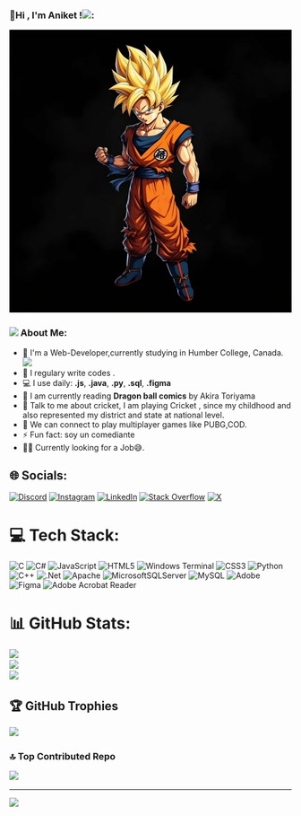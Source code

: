### 💫Hi , I'm Aniket !<img src="https://github.com/TheDudeThatCode/TheDudeThatCode/blob/master/Assets/Hi.gif" width="35" />:

![images](images/dbz.webp)

### <img src="https://github.com/TheDudeThatCode/TheDudeThatCode/blob/master/Assets/Developer.gif" width="45" /> About Me:

- 🏦 I'm a Web-Developer,currently studying in Humber College, Canada.
  <img src="https://media.giphy.com/media/WUlplcMpOCEmTGBtBW/giphy.gif" width="30">
- 📝 I regulary write codes .
- 💻 I use daily: **.js**, **.java**, **.py**, **.sql**, **.figma**
- 📖 I am currently reading **Dragon ball comics** by Akira Toriyama
- 💬 Talk to me about cricket, I am playing Cricket , since my childhood and also represented my district and state at national level.
- 👯 We can connect to play multiplayer games like PUBG,COD.
- ⚡ Fun fact: soy un comediante
- 🧑‍💻 Currently looking for a Job😅.

## 🌐 Socials:

[![Discord](https://img.shields.io/badge/Discord-%237289DA.svg?logo=discord&logoColor=white)](https://discord.gg/https://discord.com/channels/@code2002) [![Instagram](https://img.shields.io/badge/Instagram-%23E4405F.svg?logo=Instagram&logoColor=white)](https://instagram.com/https://www.instagram.com/aniketas_03/profilecard/?igsh=MW5zcXB1c2o5d3pjeg==) [![LinkedIn](https://img.shields.io/badge/LinkedIn-%230077B5.svg?logo=linkedin&logoColor=white)](https://linkedin.com/in/https://www.linkedin.com/in/aniket-sharma) [![Stack Overflow](https://img.shields.io/badge/-Stackoverflow-FE7A16?logo=stack-overflow&logoColor=white)](https://stackoverflow.com/users/https://stackoverflow.com/users/27349286/aniket-sharma) [![X](https://img.shields.io/badge/X-black.svg?logo=X&logoColor=white)](https://x.com/https://x.com/AniketS55706210?t=U2AnYucDJR-AOWT4HT2ydA&s=08)

# 💻 Tech Stack:

![C](https://img.shields.io/badge/c-%2300599C.svg?style=for-the-badge&logo=c&logoColor=white) ![C#](https://img.shields.io/badge/c%23-%23239120.svg?style=for-the-badge&logo=csharp&logoColor=white) ![JavaScript](https://img.shields.io/badge/javascript-%23323330.svg?style=for-the-badge&logo=javascript&logoColor=%23F7DF1E) ![HTML5](https://img.shields.io/badge/html5-%23E34F26.svg?style=for-the-badge&logo=html5&logoColor=white) ![Windows Terminal](https://img.shields.io/badge/Windows%20Terminal-%234D4D4D.svg?style=for-the-badge&logo=windows-terminal&logoColor=white) ![CSS3](https://img.shields.io/badge/css3-%231572B6.svg?style=for-the-badge&logo=css3&logoColor=white) ![Python](https://img.shields.io/badge/python-3670A0?style=for-the-badge&logo=python&logoColor=ffdd54) ![C++](https://img.shields.io/badge/c++-%2300599C.svg?style=for-the-badge&logo=c%2B%2B&logoColor=white) ![.Net](https://img.shields.io/badge/.NET-5C2D91?style=for-the-badge&logo=.net&logoColor=white) ![Apache](https://img.shields.io/badge/apache-%23D42029.svg?style=for-the-badge&logo=apache&logoColor=white) ![MicrosoftSQLServer](https://img.shields.io/badge/Microsoft%20SQL%20Server-CC2927?style=for-the-badge&logo=microsoft%20sql%20server&logoColor=white) ![MySQL](https://img.shields.io/badge/mysql-4479A1.svg?style=for-the-badge&logo=mysql&logoColor=white) ![Adobe](https://img.shields.io/badge/adobe-%23FF0000.svg?style=for-the-badge&logo=adobe&logoColor=white) ![Figma](https://img.shields.io/badge/figma-%23F24E1E.svg?style=for-the-badge&logo=figma&logoColor=white) ![Adobe Acrobat Reader](https://img.shields.io/badge/Adobe%20Acrobat%20Reader-EC1C24.svg?style=for-the-badge&logo=Adobe%20Acrobat%20Reader&logoColor=white)

# 📊 GitHub Stats:

![](https://github-readme-stats.vercel.app/api?username=Anike03&theme=dark&hide_border=false&include_all_commits=true&count_private=false)<br/>
![](https://github-readme-streak-stats.herokuapp.com/?user=Anike03&theme=dark&hide_border=false)<br/>
![](https://github-readme-stats.vercel.app/api/top-langs/?username=Anike03&theme=dark&hide_border=false&include_all_commits=true&count_private=false&layout=compact)

## 🏆 GitHub Trophies

![](https://github-profile-trophy.vercel.app/?username=Anike03&theme=radical&no-frame=false&no-bg=true&margin-w=4)

### 🔝 Top Contributed Repo

![](https://github-contributor-stats.vercel.app/api?username=Anike03&limit=5&theme=dark&combine_all_yearly_contributions=true)

---

[![](https://visitcount.itsvg.in/api?id=Anike03&icon=0&color=7)](https://visitcount.itsvg.in)

<!-- Proudly created with GPRM ( https://gprm.itsvg.in ) -->
